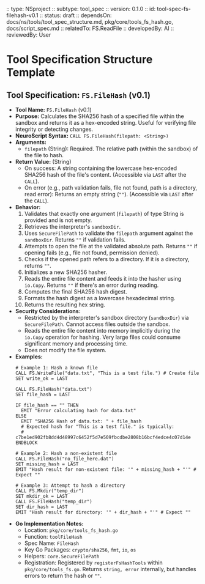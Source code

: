 :: type: NSproject
:: subtype: tool_spec
:: version: 0.1.0
:: id: tool-spec-fs-filehash-v0.1
:: status: draft
:: dependsOn: docs/ns/tools/tool_spec_structure.md, pkg/core/tools_fs_hash.go, docs/script_spec.md
:: relatedTo: FS.ReadFile
:: developedBy: AI
:: reviewedBy: User

# Tool Specification Structure Template

## Tool Specification: `FS.FileHash` (v0.1)

* **Tool Name:** `FS.FileHash` (v0.1)
* **Purpose:** Calculates the SHA256 hash of a specified file within the sandbox and returns it as a hex-encoded string. Useful for verifying file integrity or detecting changes.
* **NeuroScript Syntax:** `CALL FS.FileHash(filepath: <String>)`
* **Arguments:**
    * `filepath` (String): Required. The relative path (within the sandbox) of the file to hash.
* **Return Value:** (String)
    * On success: A string containing the lowercase hex-encoded SHA256 hash of the file's content. (Accessible via `LAST` after the `CALL`).
    * On error (e.g., path validation fails, file not found, path is a directory, read error): Returns an empty string (`""`). (Accessible via `LAST` after the `CALL`).
* **Behavior:**
    1.  Validates that exactly one argument (`filepath`) of type String is provided and is not empty.
    2.  Retrieves the interpreter's `sandboxDir`.
    3.  Uses `SecureFilePath` to validate the `filepath` argument against the `sandboxDir`. Returns `""` if validation fails.
    4.  Attempts to open the file at the validated absolute path. Returns `""` if opening fails (e.g., file not found, permission denied).
    5.  Checks if the opened path refers to a directory. If it is a directory, returns `""`.
    6.  Initializes a new SHA256 hasher.
    7.  Reads the entire file content and feeds it into the hasher using `io.Copy`. Returns `""` if there's an error during reading.
    8.  Computes the final SHA256 hash digest.
    9.  Formats the hash digest as a lowercase hexadecimal string.
    10. Returns the resulting hex string.
* **Security Considerations:**
    * Restricted by the interpreter's sandbox directory (`sandboxDir`) via `SecureFilePath`. Cannot access files outside the sandbox.
    * Reads the entire file content into memory implicitly during the `io.Copy` operation for hashing. Very large files could consume significant memory and processing time.
    * Does not modify the file system.
* **Examples:**
    ```neuroscript
    # Example 1: Hash a known file
    CALL FS.WriteFile("data.txt", "This is a test file.") # Create file
    SET write_ok = LAST

    CALL FS.FileHash("data.txt")
    SET file_hash = LAST

    IF file_hash == "" THEN
      EMIT "Error calculating hash for data.txt"
    ELSE
      EMIT "SHA256 Hash of data.txt: " + file_hash
      # Expected hash for "This is a test file." is typically:
      # c7be1ed902fb8dd4d48997c6452f5d7e509fbcdbe2808b16bcf4edce4c07d14e
    ENDBLOCK

    # Example 2: Hash a non-existent file
    CALL FS.FileHash("no_file_here.dat")
    SET missing_hash = LAST
    EMIT "Hash result for non-existent file: '" + missing_hash + "'" # Expect ""

    # Example 3: Attempt to hash a directory
    CALL FS.Mkdir("temp_dir")
    SET mkdir_ok = LAST
    CALL FS.FileHash("temp_dir")
    SET dir_hash = LAST
    EMIT "Hash result for directory: '" + dir_hash + "'" # Expect ""
    ```
* **Go Implementation Notes:**
    * Location: `pkg/core/tools_fs_hash.go`
    * Function: `toolFileHash`
    * Spec Name: `FileHash`
    * Key Go Packages: `crypto/sha256`, `fmt`, `io`, `os`
    * Helpers: `core.SecureFilePath`
    * Registration: Registered by `registerFsHashTools` within `pkg/core/tools_fs.go`. Returns `string, error` internally, but handles errors to return the hash or `""`.
